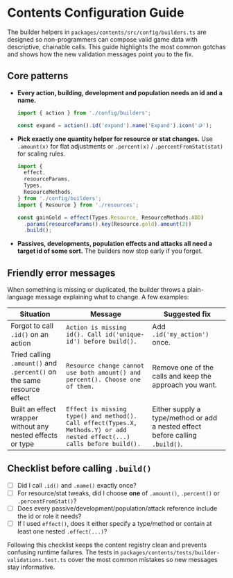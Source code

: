 # Contents Configuration Guide

The builder helpers in `packages/contents/src/config/builders.ts` are designed so
non-programmers can compose valid game data with descriptive, chainable calls.
This guide highlights the most common gotchas and shows how the new validation
messages point you to the fix.

## Core patterns

- **Every action, building, development and population needs an id and a name.**

  ```ts
  import { action } from './config/builders';

  const expand = action().id('expand').name('Expand').icon('🪙');
  ```

- **Pick exactly one quantity helper for resource or stat changes.** Use
  `.amount(x)` for flat adjustments or `.percent(x)` / `.percentFromStat(stat)`
  for scaling rules.

  ```ts
  import {
  	effect,
  	resourceParams,
  	Types,
  	ResourceMethods,
  } from './config/builders';
  import { Resource } from './resources';

  const gainGold = effect(Types.Resource, ResourceMethods.ADD)
  	.params(resourceParams().key(Resource.gold).amount(2))
  	.build();
  ```

- **Passives, developments, population effects and attacks all need a target id
  of some sort.** The builders now stop early if you forget.

## Friendly error messages

When something is missing or duplicated, the builder throws a plain-language
message explaining what to change. A few examples:

| Situation                                                              | Message                                                                                                                  | Suggested fix                                                                 |
| ---------------------------------------------------------------------- | ------------------------------------------------------------------------------------------------------------------------ | ----------------------------------------------------------------------------- |
| Forgot to call `.id()` on an action                                    | `Action is missing id(). Call id('unique-id') before build().`                                                           | Add `.id('my_action')` once.                                                  |
| Tried calling `.amount()` and `.percent()` on the same resource effect | `Resource change cannot use both amount() and percent(). Choose one of them.`                                            | Remove one of the calls and keep the approach you want.                       |
| Built an effect wrapper without any nested effects or type             | `Effect is missing type() and method(). Call effect(Types.X, Methods.Y) or add nested effect(...) calls before build().` | Either supply a type/method or add a nested effect before calling `.build()`. |

## Checklist before calling `.build()`

- [ ] Did I call `.id()` and `.name()` exactly once?
- [ ] For resource/stat tweaks, did I choose **one** of `.amount()`, `.percent()`
      or `.percentFromStat()`?
- [ ] Does every passive/development/population/attack reference include the id
      or role it needs?
- [ ] If I used `effect()`, does it either specify a type/method or contain at
      least one nested `.effect(...)`?

Following this checklist keeps the content registry clean and prevents confusing
runtime failures. The tests in `packages/contents/tests/builder-validations.test.ts`
cover the most common mistakes so new messages stay informative.

